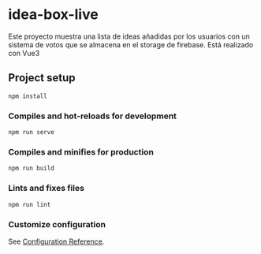 # idea-box-live

Este proyecto muestra una lista de ideas añadidas por los usuarios con un sistema de votos que se almacena en el storage de firebase. Está realizado con Vue3

## Project setup
```
npm install
```

### Compiles and hot-reloads for development
```
npm run serve
```

### Compiles and minifies for production
```
npm run build
```

### Lints and fixes files
```
npm run lint
```

### Customize configuration
See [Configuration Reference](https://cli.vuejs.org/config/).
